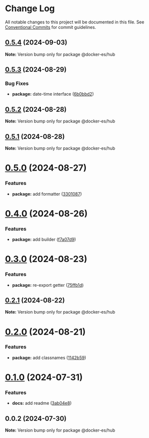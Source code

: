 # Change Log

All notable changes to this project will be documented in this file.
See [Conventional Commits](https://conventionalcommits.org) for commit guidelines.

## [0.5.4](https://github.com/docker-awesome/docker-es/compare/@docker-es/hub@0.5.3...@docker-es/hub@0.5.4) (2024-09-03)

**Note:** Version bump only for package @docker-es/hub





## [0.5.3](https://github.com/docker-awesome/docker-es/compare/@docker-es/hub@0.5.0...@docker-es/hub@0.5.3) (2024-08-29)


### Bug Fixes

* **package:** date-time interface ([6b0bbd2](https://github.com/docker-awesome/docker-es/commit/6b0bbd25ab53ac1a21e3702919af6482ae1fadbe))





## [0.5.2](https://github.com/docker-awesome/docker-es/compare/@docker-es/hub@0.5.1...@docker-es/hub@0.5.2) (2024-08-28)

**Note:** Version bump only for package @docker-es/hub





## [0.5.1](https://github.com/docker-awesome/docker-es/compare/@docker-es/hub@0.5.0...@docker-es/hub@0.5.1) (2024-08-28)

**Note:** Version bump only for package @docker-es/hub





# [0.5.0](https://github.com/docker-awesome/docker-es/compare/@docker-es/hub@0.4.0...@docker-es/hub@0.5.0) (2024-08-27)


### Features

* **package:** add formatter ([3301087](https://github.com/docker-awesome/docker-es/commit/330108774872c229692314d7994a5a5713a7d523))





# [0.4.0](https://github.com/docker-awesome/docker-es/compare/@docker-es/hub@0.3.0...@docker-es/hub@0.4.0) (2024-08-26)


### Features

* **package:** add builder ([f7a07d9](https://github.com/docker-awesome/docker-es/commit/f7a07d924091c499123e637e92ddb195cc20a189))





# [0.3.0](https://github.com/docker-awesome/docker-es/compare/@docker-es/hub@0.2.1...@docker-es/hub@0.3.0) (2024-08-23)


### Features

* **package:** re-export getter ([75ffb1d](https://github.com/docker-awesome/docker-es/commit/75ffb1d96cbc1bc743b9b96c2c8a387b8745ddb9))





## [0.2.1](https://github.com/docker-awesome/docker-es/compare/@docker-es/hub@0.2.0...@docker-es/hub@0.2.1) (2024-08-22)

**Note:** Version bump only for package @docker-es/hub





# [0.2.0](https://github.com/docker-awesome/docker-es/compare/@docker-es/hub@0.1.0...@docker-es/hub@0.2.0) (2024-08-21)


### Features

* **package:** add classnames ([1142b59](https://github.com/docker-awesome/docker-es/commit/1142b59b4ee6c27926ef670c9ef09c67d2d31824))





# [0.1.0](https://github.com/docker-awesome/docker-es/compare/@docker-es/hub@0.0.2...@docker-es/hub@0.1.0) (2024-07-31)


### Features

* **docs:** add readme ([3ab04e8](https://github.com/docker-awesome/docker-es/commit/3ab04e849e9418c8c000ea5fe56472783f28208c))





## 0.0.2 (2024-07-30)

**Note:** Version bump only for package @docker-es/hub
